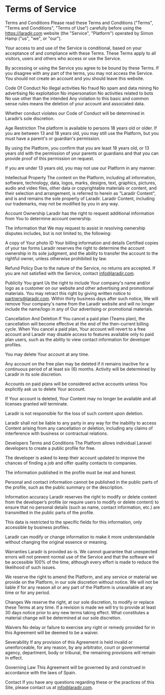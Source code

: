 # Terms of Service
Terms and Conditions
Please read these Terms and Conditions ("Terms", "Terms and Conditions", "Terms of Use") carefully before using the https://laradir.com website (the "Service", "Platform") operated by Simon Hamp ("us", "we", or "our").

Your access to and use of the Service is conditional, based on your acceptance of and compliance with these Terms. These Terms apply to all visitors, users and others who access or use the Service.

By accessing or using the Service you agree to be bound by these Terms. If you disagree with any part of the terms, you may not access the Service. You should not create an account and you should leave this website.

Code Of Conduct
No illegal activities
No fraud
No spam and data mining
No advertising
No exploitation
No impersonation
No activities related to bots
No use other than the intended
Any violation to this basic and common sense rules means the deletion of your account and associated data.

Whether conduct violates our Code of Conduct will be determined in Laradir’s sole discretion.

Age Restriction
The platform is available to persons 18 years old or older. If you are between 13 and 18 years old, you may still use the Platform, but you must have a parent's or guardian's permission.

By using the Platform, you confirm that you are least 18 years old, or 13 years old with the permission of your parents or guardians and that you can provide proof of this permission on request.

If you are under 13 years old, you may not use our Platform in any manner.

Intellectual Property
The content on the Platform, including all information, software, technology, data, logos, marks, designs, text, graphics, pictures, audio and video files, other data or copyrightable materials or content, and their selection and arrangement, is referred to herein as "Laradir Content", and is and remains the sole property of Laradir. Laradir Content, including our trademarks, may not be modified by you in any way.

Account Ownership
Laradir has the right to request additional information from You to determine account ownership.

The information that We may request to assist in resolving ownership disputes includes, but is not limited to, the following:

A copy of Your photo ID Your billing information and details Certified copies of your tax forms Laradir reserves the right to determine the account ownership in its sole judgment, and the ability to transfer the account to the rightful owner, unless otherwise prohibited by law.

Refund Policy
Due to the nature of the Service, no returns are accepted. If you are not satisfied with the Service, contact info@laradir.com.

Publicity
You grant Us the right to include Your company's name and/or logo as a customer on our website and other advertising and promotional materials. You may retract this right by giving written notice to partners@laradir.com. Within thirty business days after such notice, We will remove Your company's name from the Laradir website and will no longer include the name/logo in any of Our advertising or promotional materials.

Cancellation And Deletion
If You cancel a paid plan (Teams plan), the cancellation will become effective at the end of the then-current billing cycle. When You cancel a paid plan, Your account will revert to a free account and Laradir may disable access to features available only to paid plan users, such as the ability to view contact information for developer profiles.

You may delete Your account at any time.

Any account on the free plan may be deleted if it remains inactive for a continuous period of at least six (6) months. Activity will be determined by Laradir in its sole discretion.

Accounts on paid plans will be considered active accounts unless You explicitly ask us to delete Your account.

If Your account is deleted, Your Content may no longer be available and all licenses granted will terminate.

Laradir is not responsible for the loss of such content upon deletion.

Laradir shall not be liable to any party in any way for the inability to access Content arising from any cancellation or deletion, including any claims of interference with business or contractual relations.

Developers Terms and Conditions
The Platform allows individual Laravel developers to create a public profile for free.

The developer is asked to keep their account updated to improve the chances of finding a job and offer quality contacts to companies.

The information published in the profile must be real and honest.

Personal and contact information cannot be published in the public parts of the profile, such as the public summary or the description.

Information accuracy
Laradir reserves the right to modify or delete content from the developer’s profile (or require users to modify or delete content) to ensure that no personal details (such as name, contact information, etc.) are transmitted in the public parts of the profile.

This data is restricted to the specific fields for this information, only accessible by business profiles.

Laradir can modify or change information to make it more understandable without changing the original essence or meaning.

Warranties
Laradir is provided as-is. We cannot guarantee that unexpected errors will not prevent normal use of the Service and that the software wil be accessible 100% of the time, although every effort is made to reduce the likelihood of such issues.

We reserve the right to amend the Platform, and any service or material we provide on the Platform, in our sole discretion without notice. We will not be liable if for any reason all or any part of the Platform is unavailable at any time or for any period.

Changes
We reserve the right, at our sole discretion, to modify or replace these Terms at any time. If a revision is made we will try to provide at least 30 days notice prior to any new terms taking effect. What constitutes a material change will be determined at our sole discretion.

Waivers
No delay or failure to exercise any right or remedy provided for in this Agreement will be deemed to be a waiver.

Severability
If any provision of this Agreement is held invalid or unenforceable, for any reason, by any arbitrator, court or governmental agency, department, body or tribunal, the remaining provisions will remain in effect.

Governing Law
This Agreement will be governed by and construed in accordance with the laws of Spain.

Contact
If you have any questions regarding these or the practices of this Site, please contact us at info@laradir.com.